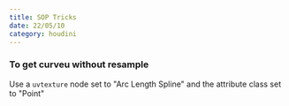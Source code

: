 ```yaml
---
title: SOP Tricks
date: 22/05/10
category: houdini
---
```


### To get curveu without resample
Use a `uvtexture` node set to "Arc Length Spline" and the attribute class set to "Point"